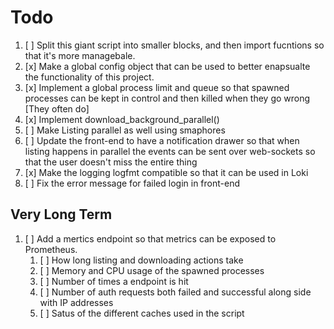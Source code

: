 # Todo

1. [ ] Split this giant script into smaller blocks, and then import fucntions so that it's more managebale.
1. [x] Make a global config object that can be used to better enapsualte the functionality of this project.
1. [x] Implement a global process limit and queue so that spawned processes can be kept in control and then killed when they go wrong [They often do]
1. [x] Implement download_background_parallel()
1. [ ] Make Listing parallel as well using smaphores
1. [ ] Update the front-end to have a notification drawer so that when listing happens in parallel the events can be sent over web-sockets so that the user doesn't miss the entire thing
1. [x] Make the logging logfmt compatible so that it can be used in Loki
1. [ ] Fix the error message for failed login in front-end

## Very Long Term

1. [ ] Add a mertics endpoint so that metrics can be exposed to Prometheus.
   1. [ ] How long listing and downloading actions take
   1. [ ] Memory and CPU usage of the spawned processes
   1. [ ] Number of times a endpoint is hit
   1. [ ] Number of auth requests both failed and successful along side with IP addresses
   1. [ ] Satus of the different caches used in the script
